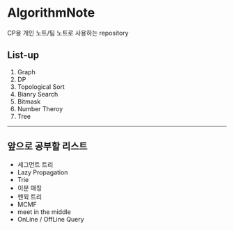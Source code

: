 # AlgorithmNote
CP용 개인 노트/팀 노트로 사용하는 repository

## List-up
1. Graph
2. DP
3. Topological Sort
4. Bianry Search
5. Bitmask
6. Number Theroy
7. Tree


***


## 앞으로 공부할 리스트
- 세그먼트 트리
- Lazy Propagation
- Trie
- 이분 매칭
- 펜윅 트리
- MCMF
- meet in the middle
- OnLine / OffLine Query
